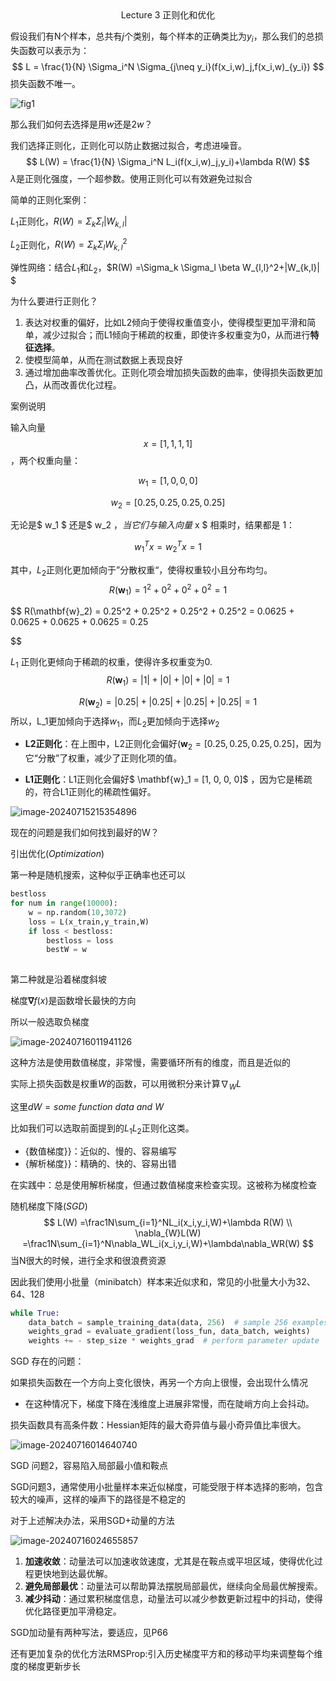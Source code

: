 <center>Lecture 3 正则化和优化</center>

假设我们有N个样本，总共有$j$个类别，每个样本的正确类比为$y_i$，那么我们的总损失函数可以表示为：
$$
L = \frac{1}{N} \Sigma_i^N \Sigma_{j\neq y_i}(f(x_i,w)_j,f(x_i,w)_{y_i})
$$
损失函数不唯一。

![fig1](D:\zjPhD\notes\notes\AI\cs231n\图片\12.png)

那么我们如何去选择是用$w$还是$2w$？

我们选择正则化，正则化可以防止数据过拟合，考虑进噪音。
$$
L(W) = \frac{1}{N} \Sigma_i^N L_i(f(x_i,w)_j,y_i)+\lambda R(W)
$$
$\lambda$是正则化强度，一个超参数。使用正则化可以有效避免过拟合

简单的正则化案例：

$L_1$正则化，$R(W)= \Sigma_k \Sigma_l |W_{k,l}|$

$L_2$正则化，$R(W)= \Sigma_k \Sigma_l W_{k,l}^2$

弹性网络：结合$L_1$和$L_2$，$R(W) =\Sigma_k \Sigma_l \beta W_{l,l}^2+|W_{k,l}| $



为什么要进行正则化？

1. 表达对权重的偏好，比如L2倾向于使得权重值变小，使得模型更加平滑和简单，减少过拟合；而L1倾向于稀疏的权重，即使许多权重变为0，从而进行**特征选择**。
2. 使模型简单，从而在测试数据上表现良好
3. 通过增加曲率改善优化。正则化项会增加损失函数的曲率，使得损失函数更加凸，从而改善优化过程。

案例说明

输入向量 $$x = [1, 1, 1, 1] $$，两个权重向量： 

$$ w_1 = [1, 0, 0, 0] $$ 

$$w_2 = [0.25, 0.25, 0.25, 0.25] $$

无论是$ w_1 $ 还是$ w_2 $，当它们与输入向量$ x $ 相乘时，结果都是 1：

$$ w_1^T x = w_2^T x = 1 $$

其中，$L_2$正则化更加倾向于”分散权重“，使得权重较小且分布均匀。
$$
R(\mathbf{w}_1) = 1^2 + 0^2 + 0^2 + 0^2 = 1
$$

$$
R(\mathbf{w}_2) = 0.25^2 + 0.25^2 + 0.25^2 + 0.25^2 = 0.0625 + 0.0625 + 0.0625 + 0.0625 = 0.25
$$


$L_1$ 正则化更倾向于稀疏的权重，使得许多权重变为0.
$$
R(\mathbf{w}_1) = |1| + |0| + |0| + |0| = 1
$$

$$
R(\mathbf{w}_2) = |0.25| + |0.25| + |0.25| + |0.25| = 1
$$
所以，L_1更加倾向于选择$w_1$，而$L_2$更加倾向于选择$w_2$

- **L2正则化**：在上图中，L2正则化会偏好($\mathbf{w}_2 = [0.25, 0.25, 0.25, 0.25]$，因为它“分散”了权重，减少了正则化项的值。

- **L1正则化**：L1正则化会偏好$ \mathbf{w}_1 = [1, 0, 0, 0]$ ，因为它是稀疏的，符合L1正则化的稀疏性偏好。 

![image-20240715215354896](D:\zjPhD\notes\notes\AI\cs231n\图片\13.png)

现在的问题是我们如何找到最好的W？

引出优化$(Optimization)$

第一种是随机搜索，这种似乎正确率也还可以

```python
bestloss 
for num in range(10000):
    w = np.random(10,3072)
    loss = L(x_train,y_train,W)
    if loss < bestloss:
        bestloss = loss
        bestW = w
    
```

第二种就是沿着梯度斜坡

梯度$\mathbf \nabla f(x)$是函数增长最快的方向

所以一般选取负梯度

![image-20240716011941126](D:\zjPhD\notes\notes\AI\cs231n\图片\14.png)

这种方法是使用数值梯度，非常慢，需要循环所有的维度，而且是近似的

实际上损失函数是权重$W$的函数，可以用微积分来计算$\nabla_W L$

这里$dW = some\ function\ data\ and\ W$

比如我们可以选取前面提到的$L_1$$L_2$正则化这类。

* {数值梯度}}：近似的、慢的、容易编写
* {解析梯度}}：精确的、快的、容易出错

在实践中：总是使用解析梯度，但通过数值梯度来检查实现。这被称为梯度检查



随机梯度下降$(SGD)$
$$
L(W) =\frac1N\sum_{i=1}^NL_i(x_i,y_i,W)+\lambda R(W) \\
\nabla_{W}L(W) =\frac1N\sum_{i=1}^N\nabla_WL_i(x_i,y_i,W)+\lambda\nabla_WR(W) 
$$
当N很大的时候，进行全求和很浪费资源

因此我们使用小批量（minibatch）样本来近似求和，常见的小批量大小为32、64、128

```python
while True:
    data_batch = sample_training_data(data, 256)  # sample 256 examples
    weights_grad = evaluate_gradient(loss_fun, data_batch, weights)
    weights += - step_size * weights_grad  # perform parameter update
```

SGD 存在的问题：

如果损失函数在一个方向上变化很快，再另一个方向上很慢，会出现什么情况

* 在这种情况下，梯度下降在浅维度上进展非常慢，而在陡峭方向上会抖动。

损失函数具有高条件数：Hessian矩阵的最大奇异值与最小奇异值比率很大。

![image-20240716014640740](D:\zjPhD\notes\notes\AI\cs231n\图片\15.png)

SGD 问题2，容易陷入局部最小值和鞍点

SGD问题3，通常使用小批量样本来近似梯度，可能受限于样本选择的影响，包含较大的噪声，这样的噪声下的路径是不稳定的



对于上述解决办法，采用SGD+动量的方法

![image-20240716024655857](C:\Users\user\AppData\Roaming\Typora\typora-user-images\image-20240716024655857.png)

1. **加速收敛**：动量法可以加速收敛速度，尤其是在鞍点或平坦区域，使得优化过程更快地到达最优解。
2. **避免局部最优**：动量法可以帮助算法摆脱局部最优，继续向全局最优解搜索。
3. **减少抖动**：通过累积梯度信息，动量法可以减少参数更新过程中的抖动，使得优化路径更加平滑稳定。



SGD加动量有两种写法，要适应，见P66



还有更加复杂的优化方法RMSProp:引入历史梯度平方和的移动平均来调整每个维度的梯度更新步长